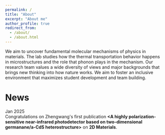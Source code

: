```yaml
---
permalink: /
title: "About"
excerpt: "About me"
author_profile: true
redirect_from: 
  - /about/
  - /about.html
---
```






We aim to uncover fundamental molecular mechanisms of physics in materials. The lab studies how the thermal transportation behavior happens in microstructures and the role that phonon plays in the mechanism. Our research team values a wide diversity of views and major backgrounds that brings new thinking into how nature works. We aim to foster an inclusive environment that maximizes student development and team building. 

News
=====
Jan 2025  
Congratulations on Zhengwang's first publication **<A highly polarization-sensitive near-infrared photodetector based on two-dimensional germanane/a-CdS heterostructure>** on **2D Materials**.


